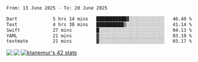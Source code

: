 <!--START_SECTION:waka-->

```txt
From: 13 June 2025 - To: 20 June 2025

Dart             5 hrs 14 mins   ███████████▓░░░░░░░░░░░░░   46.49 %
Text             4 hrs 38 mins   ██████████▒░░░░░░░░░░░░░░   41.14 %
Swift            27 mins         █░░░░░░░░░░░░░░░░░░░░░░░░   04.13 %
YAML             21 mins         ▓░░░░░░░░░░░░░░░░░░░░░░░░   03.19 %
textmate         21 mins         ▓░░░░░░░░░░░░░░░░░░░░░░░░   03.17 %
```

<!--END_SECTION:waka-->
<a href="https://github.com/anuraghazra/github-readme-stats">
  <img align="left" src="https://github-readme-stats.vercel.app/api?username=Tanesan&count_private=true&show_icons=true" />
<img align="left" src="https://github-readme-stats.vercel.app/api/top-langs/?username=Tanesan" />
</a>

[![ktanemur's 42 stats](https://badge42.vercel.app/api/v2/cl1wslf6s002109l771rng2w8/stats?cursusId=21&coalitionId=62)](https://github.com/JaeSeoKim/badge42)
